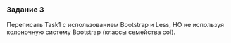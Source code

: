 ### Задание 3

Переписать Task1 с использованием Bootstrap и Less, НО не используя колоночную систему Bootstrap (классы семейства col).
